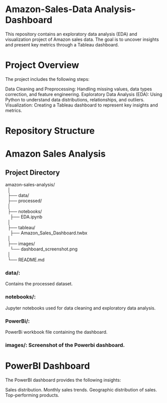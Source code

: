 # Amazon-Sales-Data Analysis-Dashboard

This repository contains an exploratory data analysis (EDA) and visualization project of Amazon sales data. The goal is to uncover insights and present key metrics through a Tableau dashboard.

# Project Overview
The project includes the following steps:

Data Cleaning and Preprocessing: Handling missing values, data types correction, and feature engineering.
Exploratory Data Analysis (EDA): Using Python to understand data distributions, relationships, and outliers.
Visualization: Creating a Tableau dashboard to represent key insights and metrics.

# Repository Structure

# Amazon Sales Analysis

## Project Directory
amazon-sales-analysis/  
&nbsp;&nbsp;│  
&nbsp;&nbsp;├── data/  
&nbsp;&nbsp;├── processed/  
&nbsp;&nbsp;│  
&nbsp;&nbsp;├── notebooks/  
&nbsp;&nbsp;&nbsp;&nbsp;├── EDA.ipynb  
&nbsp;&nbsp;│  
&nbsp;&nbsp;├── tableau/  
&nbsp;&nbsp;&nbsp;&nbsp;├── Amazon_Sales_Dashboard.twbx  
&nbsp;&nbsp;│  
&nbsp;&nbsp;├── images/  
&nbsp;&nbsp;&nbsp;&nbsp;└── dashboard_screenshot.png  
&nbsp;&nbsp;│  
&nbsp;&nbsp;└── README.md


### data/: 
Contains the processed dataset.

### notebooks/: 
Jupyter notebooks used for data cleaning and exploratory data analysis.

### PowerBi/: 
PowerBi workbook file containing the dashboard.

### images/: Screenshot of the Powerbi dashboard.


# PowerBI Dashboard
The PowerBI dashboard provides the following insights:

Sales distribution.
Monthly sales trends.
Geographic distribution of sales.
Top-performing products.
